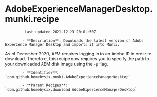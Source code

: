 # AdobeExperienceManagerDesktop.munki.recipe

            _Last updated 2021-12-23 20:01:50Z_

            - **Description**: Downloads the latest version of Adobe Experience Manager Desktop and imports it into Munki.

As of December 2020, AEM requires logging in to an Adobe ID in order to download.
Therefore, this recipe now requires you to specify the path to your downloaded AEM disk image
using the `-p` flag.

            - **Identifier**: `com.github.homebysix.munki.AdobeExperienceManagerDesktop`

            - **Parent Recipes**: `com.github.homebysix.download.AdobeExperienceManagerDesktop`
